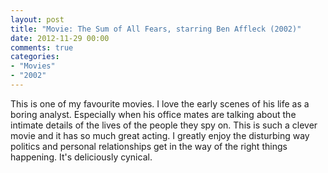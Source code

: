 ```yaml
---
layout: post
title: "Movie: The Sum of All Fears, starring Ben Affleck (2002)"
date: 2012-11-29 00:00
comments: true
categories:
- "Movies"
- "2002"
---
```


This is one of my favourite movies. I love the early scenes of his
life as a boring analyst. Especially when his office mates are
talking about the intimate details of the lives of the people they
spy on. This is such a clever movie and it has so much great
acting. I greatly enjoy the disturbing way politics and personal
relationships get in the way of the right things happening. It's
deliciously cynical.
